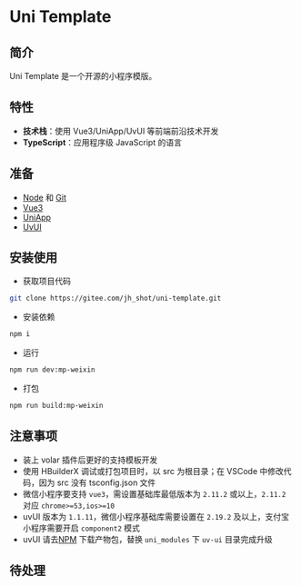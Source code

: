 # Uni Template

## 简介

Uni Template 是一个开源的小程序模版。

## 特性

- **技术栈**：使用 Vue3/UniApp/UvUI 等前端前沿技术开发
- **TypeScript**：应用程序级 JavaScript 的语言

## 准备

- [Node](http://nodejs.org/) 和 [Git](https://git-scm.com/)
- [Vue3](https://v3.cn.vuejs.org/guide/introduction.html)
- [UniApp](https://uniapp.dcloud.io/)
- [UvUI](https://www.uvui.cn/)

## 安装使用

- 获取项目代码

```bash
git clone https://gitee.com/jh_shot/uni-template.git
```

- 安装依赖

```bash
npm i
```

- 运行

```bash
npm run dev:mp-weixin
```

- 打包

```bash
npm run build:mp-weixin
```

## 注意事项

- 装上 volar 插件后更好的支持模板开发
- 使用 HBuilderX 调试或打包项目时，以 src 为根目录；在 VSCode 中修改代码，因为 src 没有 tsconfig.json 文件
- 微信小程序要支持 `vue3`，需设置基础库最低版本为 `2.11.2` 或以上，`2.11.2` 对应 `chrome>=53,ios>=10`
- uvUI 版本为 `1.1.11`，微信小程序基础库需要设置在 `2.19.2` 及以上，支付宝小程序需要开启 `component2` 模式
- uvUI 请去[NPM](https://npmmirror.com/package/@climblee/uv-ui/home) 下载产物包，替换 `uni_modules` 下 `uv-ui` 目录完成升级

## 待处理
